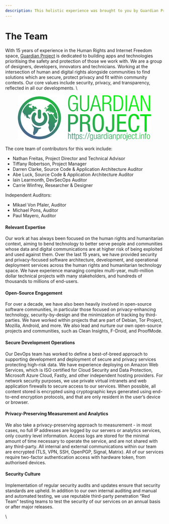 ```yaml
---
description: This holistic experience was brought to you by Guardian Project
---
```


# The Team

With 15 years of experience in the Human Rights and Internet Freedom space, [Guardian Project](https://guardianproject.info) is dedicated to building apps and technologies prioritising the safety and protection of those we work with. We are a group of designers, developers, innovators and technicians. Working at the intersection of human and digital rights alongside communities to find solutions which are secure, protect privacy and fit within community contexts. Our core values include security, privacy, and transparency, reflected in all our developments. \


<div data-full-width="false">

<figure><img src=".gitbook/assets/GuardianProjectLogo (1).png" alt=""><figcaption></figcaption></figure>

</div>

The core team of contributors for this work include:

* Nathan Freitas, Project Director and Technical Advisor &#x20;
* Tiffany Robertson, Project Manager
* Darren Clarke, Source Code & Application Architecture Auditor
* Abe Luck, Source Code & Application Architecture Auditor
* Iain Learmonth, DevSecOps Auditor&#x20;
* Carrie Winfrey, Researcher & Designer

Independent Auditors:

* Mikael Von Pfaler, Auditor
* Michael Pons, Auditor
* Paul Mayero, Auditor

#### Relevant Expertise

Our work at has always been focused on the human rights and humanitarian context, aiming to bend technology to better serve people and communities whose data and digital communications are at higher risk of being exploited and used against them. Over the last 15 years, we have provided security and privacy-focused software architecture, development, and operational deployment services across the human rights and humanitarian technology space.  We have experience managing complex multi-year, multi-million dollar technical projects with many stakeholders, and hundreds of thousands to millions of end-users.

#### Open-Source Engagement

For over a decade, we have also been heavily involved in open-source software communities, in particular those focused on privacy-enhancing technology, security-by-design and the minimization of tracking by third-parties. We have worked within projects that are part of Debian, Tor Project, Mozilla, Android, and more. We also lead and nurture our own open-source projects and communities, such as Clean Insights, F-Droid, and ProofMode.&#x20;

#### Secure Development Operations

Our DevOps team has worked to define a best-of-breed approach to supporting development and deployment of secure and privacy services protecting high-risk data. We have experience deploying on Amazon Web Services, which is ISO certified for Cloud Security and Data Protection, Microsoft Azure Cloud, Fastly, and other independent hosting providers. For network security purposes, we use private virtual intranets and web application firewalls to secure access to our services. When possible, all content stored is encrypted using cryptographic keys generated using end-to-end encryption protocols, and that are only resident in the user’s device or browser.&#x20;

#### Privacy-Preserving Measurement and Analytics

We also take a privacy-preserving approach to measurement - in most cases, no full IP addresses are logged by our servers or analytics services, only country level information. Access logs are stored for the minimal amount of time necessary to operate the service, and are not shared with any third-party. All internal and external communications within our team are encrypted (TLS, VPN, SSH, OpenPGP, Signal, Matrix). All of our services require two-factor authentication access with hardware token, from authorised devices.

#### Security Culture

Implementation of regular security audits and updates ensure that security standards are upheld. In addition to our own internal auditing and manual and automated testing, we use reputable third-party penetration “Red Team” testing teams to test the security of our services on an annual basis or after major releases.

\
